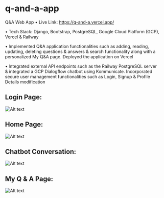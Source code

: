 # q-and-a-app

Q&A Web App • Live Link: https://q-and-a.vercel.app/

• Tech Stack: Django, Bootstrap, PostgreSQL, Google Cloud Platform (GCP), Vercel & Railway

• Implemented Q&A application functionalities such as adding, reading, updating, deleting questions & answers & search functionality along with a personalized My Q&A page. Deployed the application on Vercel

• Integrated external API endpoints such as the Railway PostgreSQL server & integrated a GCP Dialogflow chatbot using Kommunicate. Incorporated secure user management functionalities such as Login, Signup & Profile Details modification


## Login Page:

![Alt text](https://github.com/bbazwalt/q-and-a-app/blob/main/screenshots/login-page.png)

## Home Page:

![Alt text](https://github.com/bbazwalt/q-and-a-app/blob/main/screenshots/home-page.png)

## Chatbot Conversation:

![Alt text](https://github.com/bbazwalt/q-and-a-app/blob/main/screenshots/chatbot-conversation.png)

## My Q & A Page:

![Alt text](https://github.com/bbazwalt/q-and-a-app/blob/main/screenshots/my-q-and-a-page.png)
